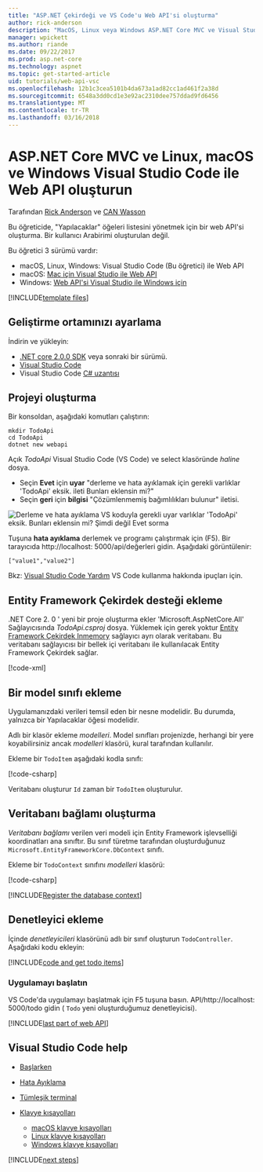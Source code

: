 ```yaml
---
title: "ASP.NET Çekirdeği ve VS Code'u Web API'si oluşturma"
author: rick-anderson
description: "MacOS, Linux veya Windows ASP.NET Core MVC ve Visual Studio Code ile web API'si oluşturma"
manager: wpickett
ms.author: riande
ms.date: 09/22/2017
ms.prod: asp.net-core
ms.technology: aspnet
ms.topic: get-started-article
uid: tutorials/web-api-vsc
ms.openlocfilehash: 12b1c3cea5101b4da673a1ad82cc1ad461f2a38d
ms.sourcegitcommit: 6548a3dd0cd1e3e92ac2310dee757ddad9fd6456
ms.translationtype: MT
ms.contentlocale: tr-TR
ms.lasthandoff: 03/16/2018
---
```

# <a name="create-a-web-api-with-aspnet-core-mvc-and-visual-studio-code-on-linux-macos-and-windows"></a>ASP.NET Core MVC ve Linux, macOS ve Windows Visual Studio Code ile Web API oluşturun

Tarafından [Rick Anderson](https://twitter.com/RickAndMSFT) ve [CAN Wasson](https://github.com/mikewasson)

Bu öğreticide, "Yapılacaklar" öğeleri listesini yönetmek için bir web API'si oluşturma. Bir kullanıcı Arabirimi oluşturulan değil.

Bu öğretici 3 sürümü vardır:

* macOS, Linux, Windows: Visual Studio Code (Bu öğretici) ile Web API
* macOS: [Mac için Visual Studio ile Web API](xref:tutorials/first-web-api-mac)
* Windows: [Web API'si Visual Studio ile Windows için](xref:tutorials/first-web-api)

<!-- WARNING: The code AND images in this doc are used by uid: tutorials/web-api-vsc, tutorials/first-web-api-mac and tutorials/first-web-api. If you change any code/images in this tutorial, update uid: tutorials/web-api-vsc -->

[!INCLUDE[template files](../includes/webApi/intro.md)]

## <a name="set-up-your-development-environment"></a>Geliştirme ortamınızı ayarlama

İndirin ve yükleyin:
- [.NET core 2.0.0 SDK](https://www.microsoft.com/net/core) veya sonraki bir sürümü.
- [Visual Studio Code](https://code.visualstudio.com)
- Visual Studio Code [C# uzantısı](https://marketplace.visualstudio.com/items?itemName=ms-vscode.csharp)

## <a name="create-the-project"></a>Projeyi oluşturma

Bir konsoldan, aşağıdaki komutları çalıştırın:

```console
mkdir TodoApi
cd TodoApi
dotnet new webapi
```

Açık *TodoApi* Visual Studio Code (VS Code) ve select klasöründe *haline* dosya.

- Seçin **Evet** için **uyar** "derleme ve hata ayıklamak için gerekli varlıklar 'TodoApi' eksik. ileti Bunları eklensin mi?"
- Seçin **geri** için **bilgisi** "Çözümlenmemiş bağımlılıkları bulunur" iletisi.

<!-- uid: tutorials/first-mvc-app-xplat/start-mvc uses the pic below. If you change it, make sure it's consistent -->

![Derleme ve hata ayıklama VS koduyla gerekli uyar varlıklar 'TodoApi' eksik. Bunları eklensin mi? Şimdi değil Evet sorma](web-api-vsc/_static/vsc_restore.png)

Tuşuna **hata ayıklama** derlemek ve programı çalıştırmak için (F5). Bir tarayıcıda http://localhost: 5000/api/değerleri gidin. Aşağıdaki görüntülenir:

`["value1","value2"]`

Bkz: [Visual Studio Code Yardım](#visual-studio-code-help) VS Code kullanma hakkında ipuçları için.

## <a name="add-support-for-entity-framework-core"></a>Entity Framework Çekirdek desteği ekleme

.NET Core 2. 0 ' yeni bir proje oluşturma ekler 'Microsoft.AspNetCore.All' Sağlayıcısında *TodoApi.csproj* dosya. Yüklemek için gerek yoktur [Entity Framework Çekirdek Inmemory](https://docs.microsoft.com/ef/core/providers/in-memory/) sağlayıcı ayrı olarak veritabanı. Bu veritabanı sağlayıcısı bir bellek içi veritabanı ile kullanılacak Entity Framework Çekirdek sağlar.

[!code-xml[](web-api-vsc/sample/TodoApi/TodoApi.csproj?highlight=12)]

## <a name="add-a-model-class"></a>Bir model sınıfı ekleme

Uygulamanızdaki verileri temsil eden bir nesne modelidir. Bu durumda, yalnızca bir Yapılacaklar öğesi modelidir.

Adlı bir klasör ekleme *modelleri*. Model sınıfları projenizde, herhangi bir yere koyabilirsiniz ancak *modelleri* klasörü, kural tarafından kullanılır.

Ekleme bir `TodoItem` aşağıdaki kodla sınıfı:

[!code-csharp[](first-web-api/sample/TodoApi/Models/TodoItem.cs)]

Veritabanı oluşturur `Id` zaman bir `TodoItem` oluşturulur.

## <a name="create-the-database-context"></a>Veritabanı bağlamı oluşturma

*Veritabanı bağlamı* verilen veri modeli için Entity Framework işlevselliği koordinatları ana sınıftır. Bu sınıf türetme tarafından oluşturduğunuz `Microsoft.EntityFrameworkCore.DbContext` sınıfı.

Ekleme bir `TodoContext` sınıfını *modelleri* klasörü:

[!code-csharp[](first-web-api/sample/TodoApi/Models/TodoContext.cs)]

[!INCLUDE[Register the database context](../includes/webApi/register_dbContext.md)]

## <a name="add-a-controller"></a>Denetleyici ekleme

İçinde *denetleyicileri* klasörünü adlı bir sınıf oluşturun `TodoController`. Aşağıdaki kodu ekleyin:

[!INCLUDE[code and get todo items](../includes/webApi/getTodoItems.md)]

### <a name="launch-the-app"></a>Uygulamayı başlatın

VS Code'da uygulamayı başlatmak için F5 tuşuna basın. API/http://localhost: 5000/todo gidin ( `Todo` yeni oluşturduğumuz denetleyicisi).

[!INCLUDE[last part of web API](../includes/webApi/end.md)]

## <a name="visual-studio-code-help"></a>Visual Studio Code help

- [Başlarken](https://code.visualstudio.com/docs)
- [Hata Ayıklama](https://code.visualstudio.com/docs/editor/debugging)
- [Tümleşik terminal](https://code.visualstudio.com/docs/editor/integrated-terminal)
- [Klavye kısayolları](https://code.visualstudio.com/docs/getstarted/keybindings#_keyboard-shortcuts-reference)

  - [macOS klavye kısayolları](https://code.visualstudio.com/shortcuts/keyboard-shortcuts-macos.pdf)
  - [Linux klavye kısayolları](https://code.visualstudio.com/shortcuts/keyboard-shortcuts-linux.pdf)
  - [Windows klavye kısayolları](https://code.visualstudio.com/shortcuts/keyboard-shortcuts-windows.pdf)

[!INCLUDE[next steps](../includes/webApi/next.md)]


